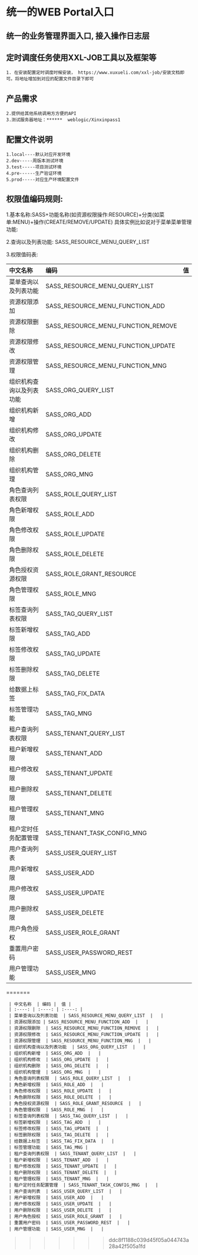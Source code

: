 # 统一的WEB Portal入口

## 统一的业务管理界面入口, 接入操作日志层

## 定时调度任务使用XXL-JOB工具以及框架等

    1. 在安装配置定时调度时候安装， https://www.xuxueli.com/xxl-job/安装文档即可。将地址增加到对应的配置文件目录下即可
    

## 产品需求
    2.提供给其他系统调用方方便的API
    3.测试服务器地址：******  weblogic/Xinxinpass1
    

## 配置文件说明

    1.local----默认对应开发环境
    2.dev-----周版本测试环境
    3.test-----项目测试环境
    4.pre------生产验证环境
    5.prod-----对应生产环境配置文件
    
    

## 权限值编码规则:
   
   1.基本名称:SASS+功能名称(如资源权限操作:RESOURCE)+分类(如菜单:MENU)+操作(CREATE/REMOVE/UPDATE)
   具体实例比如说对于菜单菜单管理功能:
  
   2.查询以及列表功能: SASS_RESOURCE_MENU_QUERY_LIST
   
   3.权限值码表:
   
   | 中文名称  | 编码 |  值 |
   | :---- | :---- | :---- |
   | 菜单查询以及列表功能  | SASS_RESOURCE_MENU_QUERY_LIST  |   |
   | 资源权限添加 | SASS_RESOURCE_MENU_FUNCTION_ADD  |   |
   | 资源权限删除  | SASS_RESOURCE_MENU_FUNCTION_REMOVE  |   |
   | 资源权限修改  | SASS_RESOURCE_MENU_FUNCTION_UPDATE  |   |
   | 资源权限管理  | SASS_RESOURCE_MENU_FUNCTION_MNG  |   |
   | 组织机构查询以及列表功能  | SASS_ORG_QUERY_LIST  |   |
   | 组织机构新增  | SASS_ORG_ADD  |   |
   | 组织机构修改  | SASS_ORG_UPDATE  |   |
   | 组织机构删除  | SASS_ORG_DELETE  |   |
   | 组织机构管理  | SASS_ORG_MNG  |   |
   | 角色查询列表权限  | SASS_ROLE_QUERY_LIST  |   |
   | 角色新增权限  | SASS_ROLE_ADD  |   |
   | 角色修改权限  | SASS_ROLE_UPDATE  |   |
   | 角色删除权限  | SASS_ROLE_DELETE  |   |
   | 角色授权资源权限  | SASS_ROLE_GRANT_RESOURCE  |   |
   | 角色管理权限  | SASS_ROLE_MNG  |   |
   | 标签查询列表权限  | SASS_TAG_QUERY_LIST  |   |
   | 标签新增权限  | SASS_TAG_ADD  |   |
   | 标签修改权限  | SASS_TAG_UPDATE  |   |
   | 标签删除权限  | SASS_TAG_DELETE  |   |
   | 给数据上标签  | SASS_TAG_FIX_DATA  |   |
   | 标签管理功能  | SASS_TAG_MNG | 
   | 租户查询列表权限  | SASS_TENANT_QUERY_LIST  |   |
   | 租户新增权限  | SASS_TENANT_ADD  |   |
   | 租户修改权限  | SASS_TENANT_UPDATE  |   |
   | 租户删除权限  | SASS_TENANT_DELETE  |   |
   | 租户管理权限  | SASS_TENANT_MNG  |   |
   | 租户定时任务配置管理  | SASS_TENANT_TASK_CONFIG_MNG  |   |
   | 用户查询列表  | SASS_USER_QUERY_LIST  |   |
   | 用户新增权限  | SASS_USER_ADD  |   |
   | 用户修改权限  | SASS_USER_UPDATE  |   |
   | 用户删除权限  | SASS_USER_DELETE  |   |
   | 用户角色授权  | SASS_USER_ROLE_GRANT  |   |
   | 重置用户密码  | SASS_USER_PASSWORD_REST  |   |
   | 用户管理功能  | SASS_USER_MNG  |   |
=======
     
     | 中文名称  | 编码 |  值 |
     | :----: | :----: | :----: |
     | 菜单查询以及列表功能  | SASS_RESOURCE_MENU_QUERY_LIST  |   |
     | 资源权限添加 | SASS_RESOURCE_MENU_FUNCTION_ADD  |   |
     | 资源权限删除  | SASS_RESOURCE_MENU_FUNCTION_REMOVE  |   |
     | 资源权限修改  | SASS_RESOURCE_MENU_FUNCTION_UPDATE  |   |
     | 资源权限管理  | SASS_RESOURCE_MENU_FUNCTION_MNG  |   |
     | 组织机构查询以及列表功能  | SASS_ORG_QUERY_LIST  |   |
     | 组织机构新增  | SASS_ORG_ADD  |   |
     | 组织机构修改  | SASS_ORG_UPDATE  |   |
     | 组织机构删除  | SASS_ORG_DELETE  |   |
     | 组织机构管理  | SASS_ORG_MNG  |   |
     | 角色查询列表权限  | SASS_ROLE_QUERY_LIST  |   |
     | 角色新增权限  | SASS_ROLE_ADD  |   |
     | 角色修改权限  | SASS_ROLE_UPDATE  |   |
     | 角色删除权限  | SASS_ROLE_DELETE  |   |
     | 角色授权资源权限  | SASS_ROLE_GRANT_RESOURCE  |   |
     | 角色管理权限  | SASS_ROLE_MNG  |   |
     | 标签查询列表权限  | SASS_TAG_QUERY_LIST  |   |
     | 标签新增权限  | SASS_TAG_ADD  |   |
     | 标签修改权限  | SASS_TAG_UPDATE  |   |
     | 标签删除权限  | SASS_TAG_DELETE  |   |
     | 给数据上标签  | SASS_TAG_FIX_DATA  |   |
     | 标签管理功能  | SASS_TAG_MNG | 
     | 租户查询列表权限  | SASS_TENANT_QUERY_LIST  |   |
     | 租户新增权限  | SASS_TENANT_ADD  |   |
     | 租户修改权限  | SASS_TENANT_UPDATE  |   |
     | 租户删除权限  | SASS_TENANT_DELETE  |   |
     | 租户管理权限  | SASS_TENANT_MNG  |   |
     | 租户定时任务配置管理  | SASS_TENANT_TASK_CONFIG_MNG  |   |
     | 用户查询列表  | SASS_USER_QUERY_LIST  |   |
     | 用户新增权限  | SASS_USER_ADD  |   |
     | 用户修改权限  | SASS_USER_UPDATE  |   |
     | 用户删除权限  | SASS_USER_DELETE  |   |
     | 用户角色授权  | SASS_USER_ROLE_GRANT  |   |
     | 重置用户密码  | SASS_USER_PASSWORD_REST  |   |
     | 用户管理功能  | SASS_USER_MNG  |   |
>>>>>>> ddc8f1188c039d45f05a044743a28a42f505a1fd
